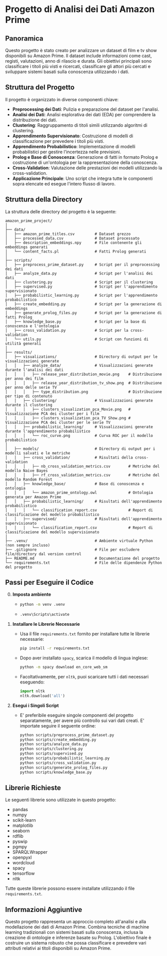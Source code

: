 
# Progetto di Analisi dei Dati Amazon Prime

## Panoramica
Questo progetto è stato creato per analizzare un dataset di film e tv show disponibili su Amazon Prime. Il dataset include informazioni come cast, registi, valutazioni, anno di rilascio e durata. Gli obiettivi principali sono classificare i titoli più visti e ricercati, classificare gli attori più cercati e sviluppare sistemi basati sulla conoscenza utilizzando i dati.

## Struttura del Progetto
Il progetto è organizzato in diverse componenti chiave:
- **Preprocessing dei Dati**: Pulizia e preparazione del dataset per l'analisi.
- **Analisi dei Dati**: Analisi esplorativa dei dati (EDA) per comprendere la distribuzione dei dati.
- **Clustering**: Raggruppamento di titoli simili utilizzando algoritmi di clustering.
- **Apprendimento Supervisionato**: Costruzione di modelli di classificazione per prevedere i titoli più visti.
- **Apprendimento Probabilistico**: Implementazione di modelli probabilistici per gestire l'incertezza nelle previsioni.
- **Prolog e Base di Conoscenza**: Generazione di fatti in formato Prolog e costruzione di un'ontologia per la rappresentazione della conoscenza.
- **Cross-Validation**: Valutazione delle prestazioni dei modelli utilizzando la cross-validation.
- **Applicazione Principale**: Uno script che integra tutte le componenti sopra elencate ed esegue l'intero flusso di lavoro.

## Struttura della Directory
La struttura delle directory del progetto è la seguente:

```
amazon_prime_project/
│
├── data/
│   ├── amazon_prime_titles.csv         # Dataset grezzo
│   ├── processed_data.csv              # Dataset processato
│   ├── description_embeddings.npy      # File contenente gli embeddings generati
│   └── content_facts.pl                # Fatti Prolog generati
│
├── scripts/
│   ├── preprocess_prime_dataset.py     # Script per il preprocessing dei dati
│   ├── analyze_data.py                 # Script per l'analisi dei dati
│   ├── clustering.py                   # Script per il clustering
│   ├── supervised.py                   # Script per l'apprendimento supervisionato
│   ├── probabilistic_learning.py       # Script per l'apprendimento probabilistico
│   ├── create_embedding.py             # Script per la generazione di embeddings
│   ├── generate_prolog_files.py        # Script per la generazione di fatti Prolog
│   ├── knowledge_base.py               # Script per la base di conoscenza e l'ontologia
│   ├── cross_validation.py             # Script per la cross-validation
│   └── utils.py                        # Script con funzioni di utilità generali
│
├── results/
│   ├── visualizations/                 # Directory di output per le visualizzazioni generate
│   │   ├── analyze_data/               # Visualizzazioni generate durante l'analisi dei dati
│   │   │   ├── release_year_distribution_movie.png    # Distribuzione per anno dei film
│   │   │   ├── release_year_distribution_tv_show.png  # Distribuzione per anno delle serie TV
│   │   │   ├── type_distribution.png                  # Distribuzione per tipo di contenuto
│   │   ├── clustering/                 # Visualizzazioni generate durante il clustering
│   │   │   ├── clusters_visualization_pca_Movie.png   # Visualizzazione PCA dei cluster per i film
│   │   │   ├── clusters_visualization_pca_TV Show.png # Visualizzazione PCA dei cluster per le serie TV
│   │   ├── probabilistic_learning/     # Visualizzazioni generate durante l'apprendimento probabilistico
│   │   │   └── roc_curve.png           # Curva ROC per il modello probabilistico
│
│   ├── models/                         # Directory di output per i modelli salvati e le metriche
│   │   ├── cross_validation/           # Risultati della cross-validation
│   │   │   ├── nb_cross_validation_metrics.csv        # Metriche del modello Naive Bayes
│   │   │   ├── rf_cross_validation_metrics.csv        # Metriche del modello Random Forest
│   │   ├── knowledge_base/             # Base di conoscenza e ontologia
│   │   │   └── amazon_prime_ontology.owl              # Ontologia generata per Amazon Prime
│   │   ├── probabilistic_learning/     # Risultati dell'apprendimento probabilistico
│   │   │   └── classification_report.csv              # Report di classificazione del modello probabilistico
│   │   ├── supervised/                 # Risultati dell'apprendimento supervisionato
│   │   │   └── classification_report.csv              # Report di classificazione del modello supervisionato
│
├── .venv/                              # Ambiente virtuale Python (non sempre incluso)
├── .gitignore                          # File per escludere file/directory dal version control
├── README.md                           # Documentazione del progetto
└── requirements.txt                    # File delle dipendenze Python del progetto

```

## Passi per Eseguire il Codice
0. **Imposta ambiente**
    - ```bash
      python -m venv .venv  
      ```
    - ```bash
      .venv\Scripts\activate
      ```
1. **Installare le Librerie Necessarie**
   - Usa il file `requirements.txt` fornito per installare tutte le librerie necessarie:
     ```bash
     pip install -r requirements.txt
     ```
   - Dopo aver installato `spacy`, scarica il modello di lingua inglese:
     ```bash
     python -m spacy download en_core_web_sm
     ```
   - Facoltativamente, per `nltk`, puoi scaricare tutti i dati necessari eseguendo:
     ```python
     import nltk
     nltk.download('all')
     ```


2. **Esegui i Singoli Script**
   - E' preferibile eseguire singole componenti del progetto separatamente, per avere più controllo sui vari dati creati. E' importate seguire il seguente ordine:
     ```bash
     python scripts/preprocess_prime_dataset.py
     python scripts/create_embedding.py
     python scripts/analyze_data.py
     python scripts/clustering.py
     python scripts/supervised.py
     python scripts/probabilistic_learning.py
     python scripts/cross_validation.py
     python scripts/generate_prolog_files.py
     python scripts/knowledge_base.py
     ```

## Librerie Richieste
Le seguenti librerie sono utilizzate in questo progetto:
- pandas
- numpy
- scikit-learn
- matplotlib
- seaborn
- rdflib
- pyswip
- pgmpy
- SPARQLWrapper
- openpyxl
- wordcloud
- spacy
- tensorflow
- nltk

Tutte queste librerie possono essere installate utilizzando il file `requirements.txt`.

## Informazioni Aggiuntive
Questo progetto rappresenta un approccio completo all'analisi e alla modellazione dei dati di Amazon Prime. Combina tecniche di machine learning tradizionali con sistemi basati sulla conoscenza, inclusa la creazione di ontologie e inferenze basate su Prolog. L'obiettivo finale è costruire un sistema robusto che possa classificare e prevedere vari attributi relativi ai titoli disponibili su Amazon Prime.
